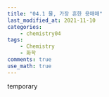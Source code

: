```yaml
---
title: "04.1 물, 가장 흔한 용매매"
last_modified_at: 2021-11-10
categories:
    - chemistry04
tags:
    - Chemistry
    - 화학
comments: true
use_math: true
---
```


temporary
